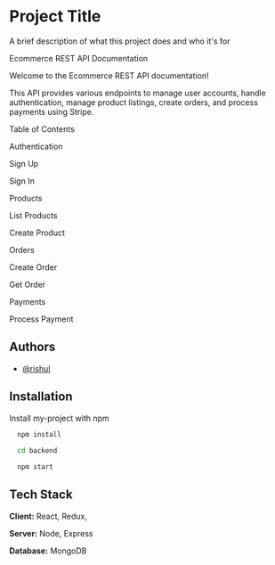 
# Project Title

A brief description of what this project does and who it's for

Ecommerce REST API Documentation

Welcome to the Ecommerce REST API documentation! 

This API provides various endpoints to manage user accounts, handle authentication, manage product listings, create orders, and process payments using Stripe.

Table of Contents

Authentication

Sign Up

Sign In

Products

List Products

Create Product

Orders

Create Order

Get Order

Payments

Process Payment

## Authors

- [@rishul](https://github.com/Rishul2003)


## Installation

Install my-project with npm

```bash
  npm install 
  
  cd backend

  npm start
```

    
## Tech Stack

**Client:** React, Redux, 

**Server:** Node, Express

**Database:** MongoDB

